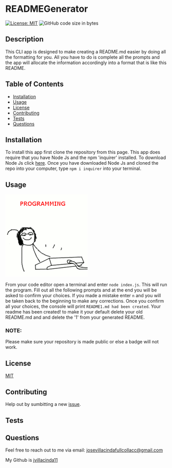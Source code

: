 # READMEGenerator
[![License: MIT](https://img.shields.io/badge/License-MIT-yellow.svg)](https://opensource.org/licenses/MIT)
![GitHub code size in bytes](https://img.shields.io/github/languages/code-size/jvillacinda11/READMEGenerator)


## Description

This CLI app is designed to make creating a README.md easier by doing all the formatting for you. All you have to do is complete all the prompts and the app will allocate the information accordingly into a format that is like this README.


## Table of Contents
- [Installation](#installation)
- [Usage](#usage)
- [License](#license)
- [Contributing](#contributing)
- [Tests](#tests)
- [Questions](#questions)

## Installation
To install this app first clone the repository from this page. This app does require that you have Node Js and the npm 'inquirer' installed.  To download Node Js click [here](https://nodejs.org/en/download/). Once you have downloaded Node Js and cloned the repo into your computer, type `npm i inquirer` into your terminal.

## Usage
![](./test.gif)


From your code editor open a terminal and enter `node index.js`. This will run the program.  Fill out all the following prompts and at the end you will be asked to confirm your choices. If you made a mistake enter `n` and you will be taken back to the beginning to make any corrections. Once you confirm all your choices, the console will print `README1.md had been created`. Your readme has been created! to make it your default delete your old README.md and and delete the '1' from your generated README.

### NOTE:

Please make sure your repository is made public or else a badge will not work.

## License
[MIT](https://opensource.org/licenses/MIT)

## Contributing

Help out by sumbitting a new [issue](https://github.com/jvillacinda11/READMEGenerator/issues).

## Tests


## Questions

Feel free to reach out to me via email: josevillacindafullcollacc@gmail.com

My Github is [jvillacinda11](https://github.com/jvillacinda11)
